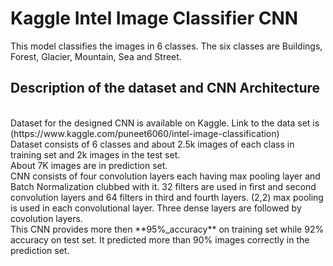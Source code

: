 # Kaggle Intel Image Classifier CNN</br>
This model classifies the images in 6 classes. The six classes are Buildings, Forest, Glacier, Mountain, Sea and Street.
</br>
## Description of the dataset and CNN Architecture
</br>
Dataset for the designed CNN is available on Kaggle. Link to the data set is (https://www.kaggle.com/puneet6060/intel-image-classification)
</br>
Dataset consists of 6 classes and about 2.5k images of each class in training set and 2k images in the test set.</br>
About 7K images are in prediction set.
</br>
CNN consists of four convolution layers each having max pooling layer and Batch Normalization clubbed with it. 32 filters are used in first and second convolution layers and 64 filters in third and fourth layers. (2,2) max pooling is used in each convolutional layer. Three dense layers are followed by covolution layers.
</br>
This CNN provides more then **95%_accuracy** on training set while 92% accuracy on test set. It predicted more than 90% images correctly in the prediction set.
